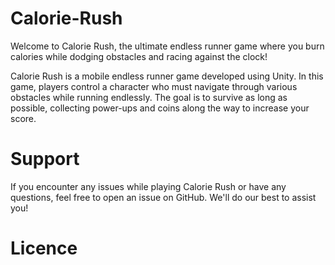 # Calorie-Rush

Welcome to Calorie Rush, the ultimate endless runner game where you burn calories while dodging obstacles and racing against the clock!

Calorie Rush is a mobile endless runner game developed using Unity. In this game, players control a character who must navigate through various obstacles while running endlessly. The goal is to survive as long as possible, collecting power-ups and coins along the way to increase your score.

# Support
If you encounter any issues while playing Calorie Rush or have any questions, feel free to open an issue on GitHub. We'll do our best to assist you!

# Licence
